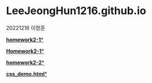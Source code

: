 # LeeJeongHun1216.github.io

20221216 이정훈

[**homework2-1***](https://LeeJeongHun1216.github.io/homework2-1.html)

[**Homework2-1***](https://LeeJeongHun1216.github.io/Homework2-1.html)

[**homework2-2***](https://LeeJeongHun1216.github.io/homework2-2.html)

[**css_demo.html***](https://LeeJeongHun1216.github.io/css_demo.html)
